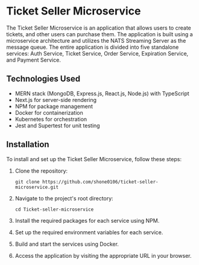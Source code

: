 # Ticket Seller Microservice

The Ticket Seller Microservice is an application that allows users to create tickets, and other users can purchase them. The application is built using a microservice architecture and utilizes the NATS Streaming Server as the message queue. The entire application is divided into five standalone services: Auth Service, Ticket Service, Order Service, Expiration Service, and Payment Service.

## Technologies Used

- MERN stack (MongoDB, Express.js, React.js, Node.js) with TypeScript
- Next.js for server-side rendering
- NPM for package management
- Docker for containerization
- Kubernetes for orchestration
- Jest and Supertest for unit testing

## Installation

To install and set up the Ticket Seller Microservice, follow these steps:

1. Clone the repository:

   ```
   git clone https://github.com/shone0106/ticket-seller-microservice.git
2. Navigate to the project's root directory:
   ```
   cd Ticket-seller-microservice
   
3. Install the required packages for each service using NPM.
4. Set up the required environment variables for each service.
5. Build and start the services using Docker.
6. Access the application by visiting the appropriate URL in your browser.

